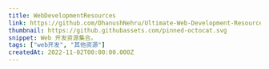 ```yaml
---
title: WebDevelopmentResources
link: https://github.com/DhanushNehru/Ultimate-Web-Development-Resources
thumbnail: https://github.githubassets.com/pinned-octocat.svg
snippet: Web 开发资源集合。
tags: ["web开发", "其他资源"]
createdAt: 2022-11-02T00:00:00.000Z
---
```

